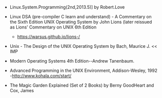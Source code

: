 - Linux.System.Programming(2nd,2013.5)] by Robert.Love
- Linux DSA (pre-compiler C learn and understand) - A Commentary on the Sixth Edition UNIX Operating System by John Lions (later reissued as Lions' Commentary on UNIX 6th Edition
    - https://warsus.github.io/lions-/
- Unix - The Design of the UNIX Operating System by Bach, Maurice J. << IMP

- Modern Operating Systems 4th Edition--Andrew Tanenbaum.    


- Advanced Programming in the UNIX Environment, Addison-Wesley, 1992 -http://www.kohala.com/start/


- The Magic Garden Explained (Set of 2 Books) by Berny GoodHeart and Cox, James
